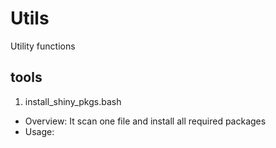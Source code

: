 # Utils
Utility functions

## tools
1. install_shiny_pkgs.bash
  - Overview: It scan one file and install all required packages
  - Usage: 
